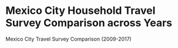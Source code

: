 # Mexico City Household Travel Survey Comparison across Years

Mexico City Travel Survey Comparison (2009-2017)
